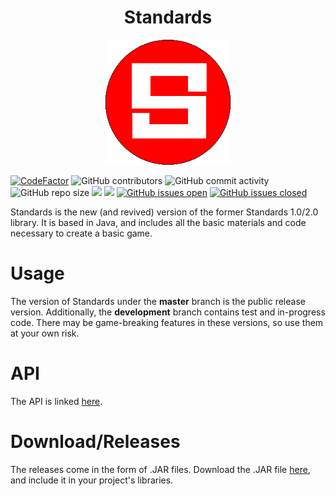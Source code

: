 <h1 align="center">Standards</h1>

<p align="center">
  <img width="200" height="200" src="standards.png">
</p>

[![CodeFactor](https://www.codefactor.io/repository/github/joshuacrotts/Standards/badge)](https://www.codefactor.io/repository/github/joshuacrotts/Standards) ![GitHub contributors](https://img.shields.io/github/contributors/JoshuaCrotts/Standards) ![GitHub commit activity](https://img.shields.io/github/commit-activity/m/JoshuaCrotts/Standards) ![GitHub repo size](https://img.shields.io/github/repo-size/JoshuaCrotts/Standards)  ![](https://tokei.rs/b1/github/JoshuaCrotts/Standards) ![](https://tokei.rs/b1/github/JoshuaCrotts/Standards?category=files) [![GitHub issues open](https://img.shields.io/github/issues/JoshuaCrotts/Standards)]() 
[![GitHub issues closed](https://img.shields.io/github/issues-closed-raw/JoshuaCrotts/Standards)]()

Standards is the new (and revived) version of the former Standards 1.0/2.0 library. It is based in Java, and includes all the basic materials and code necessary to create a basic game.

# Usage
The version of Standards under the **master** branch is the public release version. Additionally, the **development** branch contains test and in-progress code. There may be game-breaking features in these versions, so use them at your own risk.

# API
The API is linked [here](https://joshuacrotts.us/Standards).

# Download/Releases
The releases come in the form of .JAR files. Download the .JAR file [here](https://github.com/JoshuaCrotts/Standards/tree/development/dist/Standards.jar), and include it in your project's libraries.


